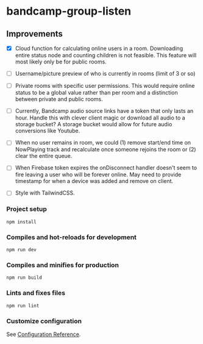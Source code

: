 # bandcamp-group-listen

## Improvements

- [x] Cloud function for calculating online users in a room. Downloading entire status node and counting children is not feasible. This feature will most likely only be for public rooms.

- [ ] Username/picture preview of who is currently in rooms (limit of 3 or so)

- [ ] Private rooms with specific user permissions. This would require online status to be a global value rather than per room and a distinction between private and public rooms.

- [ ] Currently, Bandcamp audio source links have a token that only lasts an hour. Handle this with clever client magic or download all audio to a storage bucket? A storage bucket would allow for future audio conversions like Youtube.

- [ ] When no user remains in room, we could (1) remove start/end time on NowPlaying track and recalculate once someone rejoins the room or (2) clear the entire queue.

- [ ] When Firebase token expires the onDisconnect handler doesn't seem to fire leaving a user who will be forever online. May need to provide timestamp for when a device was added and remove on client.

- [ ] Style with TailwindCSS.

### Project setup

```
npm install
```

### Compiles and hot-reloads for development

```
npm run dev
```

### Compiles and minifies for production

```
npm run build
```

### Lints and fixes files

```
npm run lint
```

### Customize configuration

See [Configuration Reference](https://cli.vuejs.org/config/).
